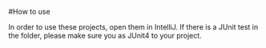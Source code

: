 #How to use

In order to use these projects, open them in IntelliJ. If there is a JUnit test in the folder, please make sure you as JUnit4 to your project.
